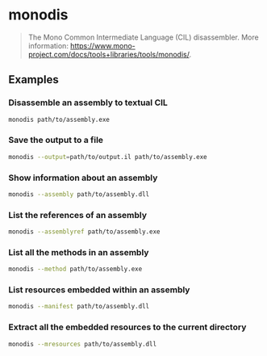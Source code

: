 # monodis

> The Mono Common Intermediate Language (CIL) disassembler. More information: <https://www.mono-project.com/docs/tools+libraries/tools/monodis/>.

## Examples

### Disassemble an assembly to textual CIL

```bash
monodis path/to/assembly.exe
```

### Save the output to a file

```bash
monodis --output=path/to/output.il path/to/assembly.exe
```

### Show information about an assembly

```bash
monodis --assembly path/to/assembly.dll
```

### List the references of an assembly

```bash
monodis --assemblyref path/to/assembly.exe
```

### List all the methods in an assembly

```bash
monodis --method path/to/assembly.exe
```

### List resources embedded within an assembly

```bash
monodis --manifest path/to/assembly.dll
```

### Extract all the embedded resources to the current directory

```bash
monodis --mresources path/to/assembly.dll
```
